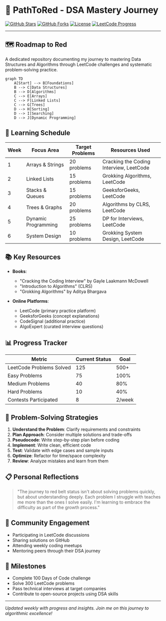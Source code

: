 # 🚀 PathToRed - DSA Mastery Journey

[![GitHub Stars](https://img.shields.io/github/stars/yourusername/PathToRed.svg?style=social )](https://github.com/akeanti/PathToRed )
[![GitHub Forks](https://img.shields.io/github/forks/yourusername/PathToRed.svg?style=social )](https://github.com/akeanti/PathToRed/network/members )
[![License](https://img.shields.io/github/license/yourusername/PathToRed.svg )](LICENSE)
[![LeetCode Progress](https://img.shields.io/badge/LeetCode-Profile-blue.svg )](https://leetcode.com/akeanti/ )

---

## 🗺️ Roadmap to Red

A dedicated repository documenting my journey to mastering Data Structures and Algorithms through LeetCode challenges and systematic problem-solving practice.

```mermaid
graph TD
    A[Start] --> B[Foundations]
    B --> C[Data Structures]
    B --> D[Algorithms]
    C --> E[Arrays]
    C --> F[Linked Lists]
    C --> G[Trees]
    D --> H[Sorting]
    D --> I[Searching]
    D --> J[Dynamic Programming]
```

## 📅 Learning Schedule

| Week | Focus Area       | Target Problems | Resources Used                          |
|------|------------------|-----------------|-----------------------------------------|
| 1    | Arrays & Strings | 20 problems     | Cracking the Coding Interview, LeetCode |
| 2    | Linked Lists     | 15 problems     | Grokking Algorithms, LeetCode           |
| 3    | Stacks & Queues  | 15 problems     | GeeksforGeeks, LeetCode                 |
| 4    | Trees & Graphs   | 20 problems     | Algorithms by CLRS, LeetCode            |
| 5    | Dynamic Programming | 25 problems | DP for Interviews, LeetCode             |
| 6    | System Design    | 10 problems     | Grokking System Design, LeetCode        |

## 📚 Key Resources

- **Books**: 
  - "Cracking the Coding Interview" by Gayle Laakmann McDowell
  - "Introduction to Algorithms" (CLRS)
  - "Grokking Algorithms" by Aditya Bhargava

- **Online Platforms**:
  - LeetCode (primary practice platform)
  - GeeksforGeeks (concept explanations)
  - CodeSignal (additional practice)
  - AlgoExpert (curated interview questions)

## 📊 Progress Tracker

| Metric                | Current Status | Goal       |
|-----------------------|----------------|------------|
| LeetCode Problems Solved | 125            | 500+       |
| Easy Problems         | 75             | 100%       |
| Medium Problems       | 40             | 80%        |
| Hard Problems         | 10             | 40%        |
| Contests Participated | 8              | 2/week     |

## 🧠 Problem-Solving Strategies

1. **Understand the Problem**: Clarify requirements and constraints
2. **Plan Approach**: Consider multiple solutions and trade-offs
3. **Pseudocode**: Write step-by-step plan before coding
4. **Implement**: Write clean, efficient code
5. **Test**: Validate with edge cases and sample inputs
6. **Optimize**: Refactor for time/space complexity
7. **Review**: Analyze mistakes and learn from them

## 📋 Personal Reflections

> "The journey to red belt status isn't about solving problems quickly, but about understanding deeply. Each problem I struggle with teaches me more than the ones I solve easily. I'm learning to embrace the difficulty as part of the growth process."

## 🤝 Community Engagement

- Participating in LeetCode discussions
- Sharing solutions on GitHub
- Attending weekly coding meetups
- Mentoring peers through their DSA journey

## 🎯 Milestones

- Complete 100 Days of Code challenge
- Solve 300 LeetCode problems
- Pass technical interviews at target companies
- Contribute to open-source projects using DSA skills

---

*Updated weekly with progress and insights. Join me on this journey to algorithmic excellence!*
